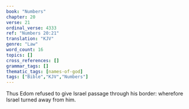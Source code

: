 ```yaml
---
book: "Numbers"
chapter: 20
verse: 21
ordinal_verse: 4333
ref: "Numbers 20:21"
translation: "KJV"
genre: "Law"
word_count: 16
topics: []
cross_references: []
grammar_tags: []
thematic_tags: [names-of-god]
tags: ["Bible","KJV","Numbers"]
---
```

Thus Edom refused to give Israel passage through his border: wherefore Israel turned away from him.
